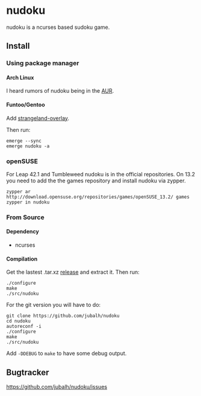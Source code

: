 # nudoku #

nudoku is a ncurses based sudoku game.

## Install ##

### Using package manager ###

#### Arch Linux ####
I heard rumors of nudoku being in the [AUR](https://aur.archlinux.org/packages/nudoku-git/).

#### Funtoo/Gentoo ####
Add [strangeland-overlay](https://github.com/jubalh/strangeland-overlay).

Then run:

```
emerge --sync
emerge nudoku -a
```

### openSUSE ###

For Leap 42.1 and Tumbleweed nudoku is in the official repositories.
On 13.2 you need to add the the games repository and install nudoku via zypper.

```
zypper ar http://download.opensuse.org/repositories/games/openSUSE_13.2/ games
zypper in nudoku
```

### From Source ###

#### Dependency ####
- ncurses

#### Compilation ####

Get the lastest .tar.xz [release](https://github.com/jubalh/nudoku/releases) and extract it.
Then run:

```
./configure
make
./src/nudoku
```

For the git version you will have to do:

```
git clone https://github.com/jubalh/nudoku
cd nudoku
autoreconf -i
./configure
make
./src/nudoku
```

Add `-DDEBUG` to `make` to have some debug output.

## Bugtracker ##

https://github.com/jubalh/nudoku/issues

